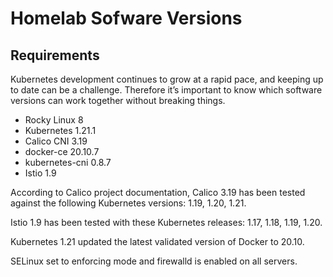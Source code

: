 # Homelab Sofware Versions

## Requirements

Kubernetes development continues to grow at a rapid pace, and keeping up to date can be a challenge. Therefore it’s important to know which software versions can work together without breaking things.

* Rocky Linux 8
* Kubernetes 1.21.1
* Calico CNI 3.19
* docker-ce 20.10.7
* kubernetes-cni 0.8.7
* Istio 1.9

According to Calico project documentation, Calico 3.19 has been tested against the following Kubernetes versions: 1.19, 1.20, 1.21.

Istio 1.9 has been tested with these Kubernetes releases: 1.17, 1.18, 1.19, 1.20.

Kubernetes 1.21 updated the latest validated version of Docker to 20.10.

SELinux set to enforcing mode and firewalld is enabled on all servers.
